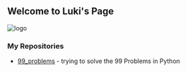 ## Welcome to Luki's Page

![logo](https://github.com/Luki248/luki248.github.io/blob/0ef7e677662901c02b92f54e7224fa15b16a1593/favicon.ico "icon")

### My Repositories
- [99_problems](https://github.com/Luki248/99_problems) - trying to solve the 99 Problems in Python

